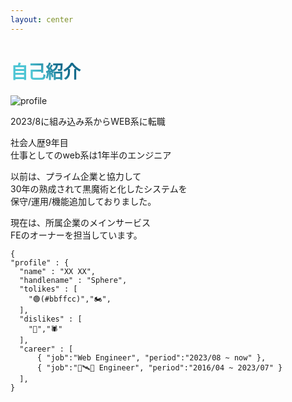 ```yaml
---
layout: center
---
```


# 自己紹介

<div class="flex flex-row gap-2 h-full  items-center">
  <div class="w-full">
  <img src="https://avatars.githubusercontent.com/u/108622390" alt="profile" class="size-24 rounded-md">

2023/8に組み込み系からWEB系に転職

社会人歴9年目<br>
仕事としてのweb系は1年半のエンジニア

以前は、プライム企業と協力して<br>
30年の熟成されて黒魔術と化したシステムを<br>
保守/運用/機能追加しておりました。<br>

現在は、所属企業のメインサービス<br>
FEのオーナーを担当しています。<br>

  </div>
  <div class="w-full">

```
{
"profile" : {
  "name" : "XX XX",
  "handlename" : "Sphere",
  "tolikes" : [
    "🟢(#bbffcc)","🏍️",
  ],
  "dislikes" : [
    "🦐","🕷️"
  ],
  "career" : [
      { "job":"Web Engineer", "period":"2023/08 ~ now" },
      { "job":"🚀🛰📡 Engineer", "period":"2016/04 ~ 2023/07" }
  ],
}
```

  </div>

</div>

<style>
h1 {
  background-color: #2B90B6;
  background-image: linear-gradient(45deg, #4EC5D4 10%, #146b8c 20%);
  background-size: 100%;
  -webkit-background-clip: text;
  -moz-background-clip: text;
  -webkit-text-fill-color: transparent;
  -moz-text-fill-color: transparent;
}
</style>
